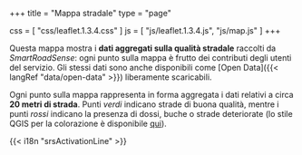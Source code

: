 +++
title = "Mappa stradale"
type = "page"

css = [
    "css/leaflet.1.3.4.css"
]
js = [
    "js/leaflet.1.3.4.js",
    "js/map.js"
]
+++

<div id="mapdiv"></div>

Questa mappa mostra i **dati aggregati sulla qualità stradale** raccolti da *SmartRoadSense*:
ogni punto sulla mappa è frutto dei contributi degli utenti del servizio.
Gli stessi dati sono anche disponibili come [Open Data]({{< langRef "data/open-data" >}}) liberamente scaricabili.

Ogni punto sulla mappa rappresenta in forma aggregata i dati relativi a circa **20&nbsp;metri di strada**.
Punti *verdi* indicano strade di buona qualità, mentre i punti *rossi* indicano la presenza di dossi, buche o strade deteriorate (lo stile QGIS per la colorazione è disponibile [qui](http://www.c4rs.eu/wp-content/uploads/2018/09/colour-scale.zip)).

<p>
{{< i18n "srsActivationLine" >}}
</p>
